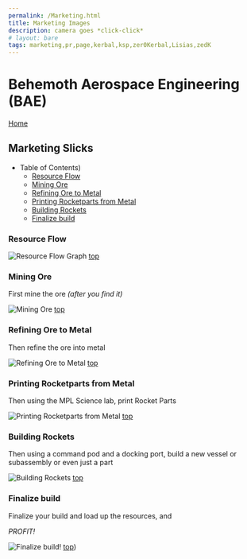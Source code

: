 ```yaml
---
permalink: /Marketing.html
title: Marketing Images
description: camera goes *click-click*
# layout: bare
tags: marketing,pr,page,kerbal,ksp,zer0Kerbal,Lisias,zedK
---
```


<!-- Marketing.md v1.0.1.0
Behemoth Aerospace Engineering (BAE)
created: 13 Apr 2022
updated: 15 May 2022

based upon work by LisiasT -->

<script src="https://kit.fontawesome.com/0ea5493613.js" crossorigin="anonymous"></script>
<i class="fa-solid fa-user-astronaut fa-beat-fade fa-3x" style="--fa-beat-fade-opacity: 0.1; --fa-beat-fade-scale: 1.25;color: #BADA55" ></i>

# Behemoth Aerospace Engineering (BAE)

[Home](./index.md)

## Marketing Slicks

* Table of Contents)
  * [Resource Flow](#Resource-Flow)
  * [Mining Ore](#Mining-Ore)
  * [Refining Ore to Metal](#Refining-Ore-to-Metal)
  * [Printing Rocketparts from Metal](#Printing-Rocketparts-from-Metal)
  * [Building Rockets](#Building-Rockets)
  * [Finalize build](#Finalize-build)

### Resource Flow

![Resource Flow Graph](https://i.postimg.cc/QNqdw7wp/Simple-Construction-resource-Flow.png)
[top](#Table-of-Contents)

### Mining Ore

First mine the ore *(after you find it)*

![Mining Ore][IMG:hero:2a]
[top](#Table-of-Contents)

### Refining Ore to Metal

Then refine the ore into metal

![Refining Ore to Metal][IMG:hero:2b]
[top](#Table-of-Contents)

### Printing Rocketparts from Metal

Then using the MPL Science lab, print Rocket Parts

![Printing Rocketparts from Metal][IMG:hero:2c]
[top](#Table-of-Contents)

### Building Rockets

Then using a command pod and a docking port, build a new vessel or subassembly or even just a part

![Building Rockets][IMG:hero:2d]
[top](#Table-of-Contents)

### Finalize build

Finalize your build and load up the resources, and

*PROFIT!*

![Finalize build!][IMG:hero:2e]
[top](#Table-of-Contents))

[IMG:hero:2a]: https://i.imgur.com/zqg2qcv.png "Mining Ore"
[IMG:hero:2b]: https://i.imgur.com/R6IYn5V.png "Refining Ore to Metal"
[IMG:hero:2c]: https://i.imgur.com/jhbus6m.png "Printing Rocketparts from Metal"
[IMG:hero:2d]: https://i.imgur.com/6v9gwma.png "Building Rockets"
[IMG:hero:2e]: https://i.imgur.com/nmq46HA.png "Finalize build!"

<!-- this file CC BY-ND 4.0 by zer0Kerbal -->
